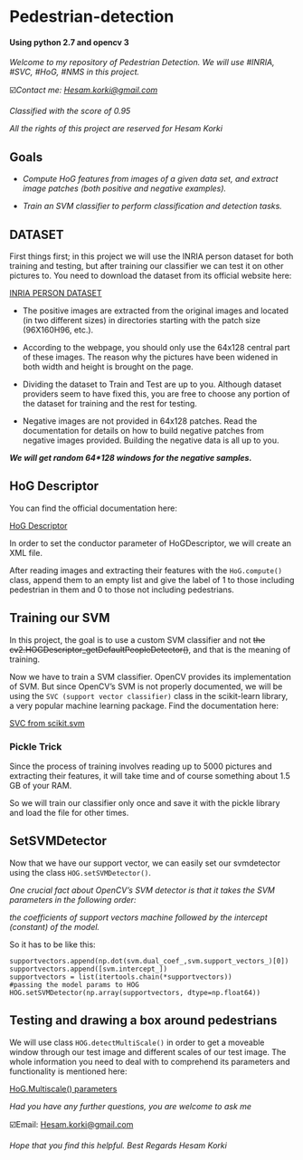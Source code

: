 # **Pedestrian-detection**

#### **Using python 2.7 and opencv 3**

*Welcome to my repository of Pedestrian Detection. We will use #INRIA, #SVC, #HoG, #NMS in this project.*

☑️*Contact me: Hesam.korki@gmail.com*

*Classified with the score of 0.95* 

*All the rights of this project are reserved for Hesam Korki*

## **Goals**

- *Compute HoG features from images of a given data set, and extract image patches (both positive and negative examples).*

- *Train an SVM classifier to perform classification and detection tasks.*

## **DATASET**

First things first; in this project we will use the INRIA person dataset for both training and testing, but after training our classifier we can test it on other pictures to. You need to download the dataset from its official website here: 

[INRIA PERSON DATASET](http://pascal.inrialpes.fr/data/human/)

- The positive images are extracted from the original images and located (in two different sizes) in directories starting with the patch size (96X160H96, etc.).

- According to the webpage, you should only use the 64x128 central part of these images. The reason why the pictures have been widened in both width and height is brought on the page.

- Dividing the dataset to Train and Test are up to you. Although dataset providers seem to have fixed this, you are free to choose any portion of the dataset for training and the rest for testing.

- Negative images are not provided in 64x128 patches. Read the documentation for details on how to build negative patches from negative images provided. Building the negative data is all up to you.

**_We will get random 64*128 windows for the negative samples._**

## **HoG Descriptor**

You can find the official documentation here:

[HoG Descriptor](https://docs.opencv.org/3.4.1/d5/d33/structcv_1_1HOGDescriptor.html)

In order to set the conductor parameter of HoGDescriptor, we will create an XML file.

After reading images and extracting their features with the `HoG.compute()` class, append them to an empty list and give the label of 1 to those including pedestrian in them and 0 to those not including pedestrians.

## **Training our SVM**

In this project, the goal is to use a custom SVM classifier and not ~~the cv2.HOGDescriptor_getDefaultPeopleDetector()~~, and that is the meaning of training.

Now we have to train a SVM classifier. OpenCV provides its implementation of SVM. But since OpenCV’s SVM is not properly documented, we will be using the `SVC (support vector classifier)` class in the scikit-learn library, a very popular machine learning package. Find the documentation here:

[SVC from scikit.svm](http://scikit-learn.org/stable/modules/generated/sklearn.svm.SVC.html)


### **Pickle Trick** 


Since the process of training involves reading up to 5000 pictures and extracting their features, it will take time and of course something about 1.5 GB of your RAM.

So we will train our classifier only once and save it with the pickle library and load the file for other times.

## **SetSVMDetector**

Now that we have our support vector, we can easily set our svmdetector using the class `HOG.setSVMDetector()`.

*One crucial fact about OpenCV’s SVM detector is that it takes the SVM parameters in the following order:*

*the coefficients of support vectors machine followed by the intercept (constant) of the model.*

So it has to be like this: 
```
supportvectors.append(np.dot(svm.dual_coef_,svm.support_vectors_)[​0​])
supportvectors.append([svm.intercept_])
supportvectors = list(itertools.chain(*supportvectors))
#passing the model params to HOG
HOG.setSVMDetector(np.array(supportvectors, dtype=np.float64))
```

## **Testing and drawing a box around pedestrians** 

We will use class `HOG.detectMultiScale()` in order to get a moveable window through our test image and different scales of our test image. The whole information you need to deal with to comprehend its parameters and functionality is mentioned here: 

[HoG.Multiscale() parameters](https://www.pyimagesearch.com/2015/11/16/hog-detectmultiscale-parameters-explained/)

*Had you have any further questions, you are welcome to ask me* 

☑️Email: Hesam.korki@gmail.com

*Hope that you find this helpful.
Best Regards Hesam Korki*
